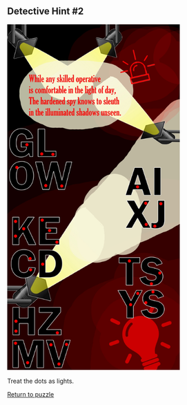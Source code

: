## Detective Hint \#2

<img src="/images/Detective.jpg" alt="Spy Stuff" style="width:400px;height:800px;">

Treat the dots as lights.

[Return to puzzle](../Detective.md)
